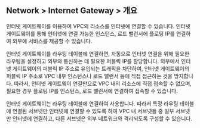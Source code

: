 ## Network > Internet Gateway > 개요

인터넷 게이트웨이를 이용하여 VPC의 리소스를 인터넷에 연결할 수 있습니다. 인터넷 게이트웨이를 통해 인터넷에 연결 가능한 인스턴스, 로드 밸런서에 플로팅 IP를 연결하여 외부에 서비스를 제공할 수 있습니다.

인터넷 게이트웨이를 라우팅 테이블에 연결하면, 자동으로 인터넷 연결을 위해 필요한 라우팅을 설정하고 외부와 통신하는 데 필요한 퍼블릭 IP를 할당합니다.
외부에서 인터넷 게이트웨이의 퍼블릭 IP 주소로 유입되는 트래픽을 차단하여, 인터넷 게이트웨이의 퍼블릭 IP 주소로 VPC 내부 인스턴스나 로드 밸런서 등에 직접 접근하는 것을 방지합니다. 따라서, 인터넷 게이트웨이 연결만으로 VPC 내의 리소스에 직접 접속할 수 없으며, 필요한 경우 플로팅 IP를 인스턴스, 로드 밸런서에 연결하여 접속할 수 있습니다.

인터넷 게이트웨이는 라우팅 테이블에 연결하여 사용합니다. 따라서 특정 라우팅 테이블에 연결된 서브넷만 인터넷에 연결할 수 있도록 하여 VPC 내 서브넷들 중 일부 서브넷만 인터넷에 연결하고, 다른 서브넷은 외부 네트워크와 격리되도록 구성할 수 있습니다.